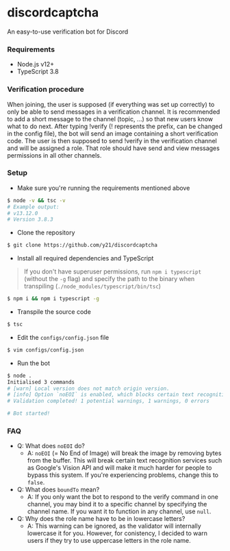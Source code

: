 # discordcaptcha
An easy-to-use verification bot for Discord

### Requirements
- Node.js v12+
- TypeScript 3.8

### Verification procedure
When joining, the user is supposed (if everything was set up correctly) to only be able to send messages in a verification channel. It is recommended to add a short message to the channel (topic, ...) so that new users know what to do next.
After typing !verify (! represents the prefix, can be changed in the config file), the bot will send an image containing a short verification code.
The user is then supposed to send !verify <captcha> in the verification channel and will be assigned a role. That role should have send and view messages permissions in all other channels.

### Setup
- Make sure you're running the requirements mentioned above
```sh
$ node -v && tsc -v
# Example output:
# v13.12.0
# Version 3.8.3
```
- Clone the repository
```sh
$ git clone https://github.com/y21/discordcaptcha
```
- Install all required dependencies and TypeScript
> If you don't have superuser permissions, run `npm i typescript` (without the `-g` flag) and specify the path to the binary when transpiling (`./node_modules/typescript/bin/tsc`)
```sh
$ npm i && npm i typescript -g
```
- Transpile the source code
```sh
$ tsc
```
- Edit the `configs/config.json` file
```sh
$ vim configs/config.json
```
- Run the bot
```sh
$ node .
Initialised 3 commands
# [warn] Local version does not match origin version.
# [info] Option `noEOI` is enabled, which blocks certain text recognition services. If you're seeing broken images, try disabling this option.
# Validation completed! 1 potential warnings, 1 warnings, 0 errors

# Bot started!
```

### FAQ
- Q: What does `noEOI` do?
    - A: `noEOI` (= No End of Image) will break the image by removing bytes from the buffer. This will break certain text recognition services such as Google's Vision API and will make it much harder for people to bypass this system. If you're experiencing problems, change this to `false`.
- Q: What does `boundTo` mean?
    - A: If you only want the bot to respond to the verify command in one channel, you may bind it to a specific channel by specifying the channel name. If you want it to function in any channel, use `null`.
- Q: Why does the role name have to be in lowercase letters?
    - A: This warning can be ignored, as the validator will internally lowercase it for you. However, for conistency, I decided to warn users if they try to use uppercase letters in the role name.